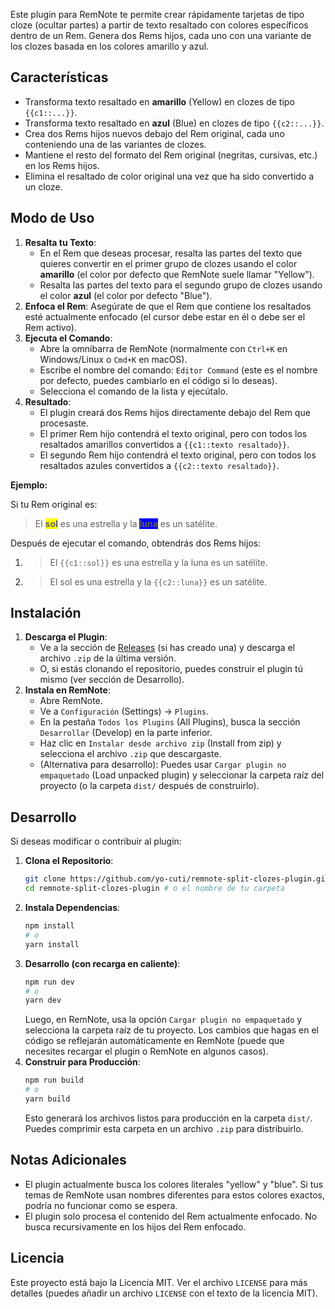 Este plugin para RemNote te permite crear rápidamente tarjetas de tipo cloze (ocultar partes) a partir de texto resaltado con colores específicos dentro de un Rem. Genera dos Rems hijos, cada uno con una variante de los clozes basada en los colores amarillo y azul.

## Características

*   Transforma texto resaltado en **amarillo** (Yellow) en clozes de tipo `{{c1::...}}`.
*   Transforma texto resaltado en **azul** (Blue) en clozes de tipo `{{c2::...}}`.
*   Crea dos Rems hijos nuevos debajo del Rem original, cada uno conteniendo una de las variantes de clozes.
*   Mantiene el resto del formato del Rem original (negritas, cursivas, etc.) en los Rems hijos.
*   Elimina el resaltado de color original una vez que ha sido convertido a un cloze.

## Modo de Uso

1.  **Resalta tu Texto**:
    *   En el Rem que deseas procesar, resalta las partes del texto que quieres convertir en el primer grupo de clozes usando el color **amarillo** (el color por defecto que RemNote suele llamar "Yellow").
    *   Resalta las partes del texto para el segundo grupo de clozes usando el color **azul** (el color por defecto "Blue").
2.  **Enfoca el Rem**: Asegúrate de que el Rem que contiene los resaltados esté actualmente enfocado (el cursor debe estar en él o debe ser el Rem activo).
3.  **Ejecuta el Comando**:
    *   Abre la omnibarra de RemNote (normalmente con `Ctrl+K` en Windows/Linux o `Cmd+K` en macOS).
    *   Escribe el nombre del comando: `Editor Command` (este es el nombre por defecto, puedes cambiarlo en el código si lo deseas).
    *   Selecciona el comando de la lista y ejecútalo.
4.  **Resultado**:
    *   El plugin creará dos Rems hijos directamente debajo del Rem que procesaste.
    *   El primer Rem hijo contendrá el texto original, pero con todos los resaltados amarillos convertidos a `{{c1::texto resaltado}}`.
    *   El segundo Rem hijo contendrá el texto original, pero con todos los resaltados azules convertidos a `{{c2::texto resaltado}}`.

**Ejemplo:**

Si tu Rem original es:

> El **<span style="background-color:yellow;">sol</span>** es una estrella y la **<span style="background-color:blue;">luna</span>** es un satélite.

Después de ejecutar el comando, obtendrás dos Rems hijos:

1.  > El `{{c1::sol}}` es una estrella y la luna es un satélite.
2.  > El sol es una estrella y la `{{c2::luna}}` es un satélite.

## Instalación

1.  **Descarga el Plugin**:
    *   Ve a la sección de [Releases](https://github.com/yo-cuti/remnote-split-clozes-plugin/releases) (si has creado una) y descarga el archivo `.zip` de la última versión.
    *   O, si estás clonando el repositorio, puedes construir el plugin tú mismo (ver sección de Desarrollo).
2.  **Instala en RemNote**:
    *   Abre RemNote.
    *   Ve a `Configuración` (Settings) -> `Plugins`.
    *   En la pestaña `Todos los Plugins` (All Plugins), busca la sección `Desarrollar` (Develop) en la parte inferior.
    *   Haz clic en `Instalar desde archivo zip` (Install from zip) y selecciona el archivo `.zip` que descargaste.
    *   (Alternativa para desarrollo): Puedes usar `Cargar plugin no empaquetado` (Load unpacked plugin) y seleccionar la carpeta raíz del proyecto (o la carpeta `dist/` después de construirlo).

## Desarrollo

Si deseas modificar o contribuir al plugin:

1.  **Clona el Repositorio**:
    ```bash
    git clone https://github.com/yo-cuti/remnote-split-clozes-plugin.git
    cd remnote-split-clozes-plugin # o el nombre de tu carpeta
    ```
2.  **Instala Dependencias**:
    ```bash
    npm install
    # o
    yarn install
    ```
3.  **Desarrollo (con recarga en caliente)**:
    ```bash
    npm run dev
    # o
    yarn dev
    ```
    Luego, en RemNote, usa la opción `Cargar plugin no empaquetado` y selecciona la carpeta raíz de tu proyecto. Los cambios que hagas en el código se reflejarán automáticamente en RemNote (puede que necesites recargar el plugin o RemNote en algunos casos).
4.  **Construir para Producción**:
    ```bash
    npm run build
    # o
    yarn build
    ```
    Esto generará los archivos listos para producción en la carpeta `dist/`. Puedes comprimir esta carpeta en un archivo `.zip` para distribuirlo.

## Notas Adicionales

*   El plugin actualmente busca los colores literales "yellow" y "blue". Si tus temas de RemNote usan nombres diferentes para estos colores exactos, podría no funcionar como se espera.
*   El plugin solo procesa el contenido del Rem actualmente enfocado. No busca recursivamente en los hijos del Rem enfocado.

## Licencia

Este proyecto está bajo la Licencia MIT. Ver el archivo `LICENSE` para más detalles (puedes añadir un archivo `LICENSE` con el texto de la licencia MIT).